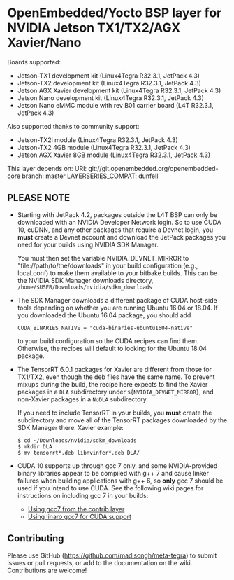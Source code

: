 OpenEmbedded/Yocto BSP layer for NVIDIA Jetson TX1/TX2/AGX Xavier/Nano
======================================================================

Boards supported:
* Jetson-TX1 development kit (Linux4Tegra R32.3.1, JetPack 4.3)
* Jetson-TX2 development kit (Linux4Tegra R32.3.1, JetPack 4.3)
* Jetson AGX Xavier development kit (Linux4Tegra R32.3.1, JetPack 4.3)
* Jetson Nano development kit (Linux4Tegra R32.3.1, JetPack 4.3)
* Jetson Nano eMMC module with rev B01 carrier board (L4T R32.3.1, JetPack 4.3)

Also supported thanks to community support:
* Jetson-TX2i module (Linux4Tegra R32.3.1, JetPack 4.3)
* Jetson-TX2 4GB module (Linux4Tegra R32.3.1, JetPack 4.3)
* Jetson AGX Xavier 8GB module (Linux4Tegra R32.3.1, JetPack 4.3)


This layer depends on:
URI: git://git.openembedded.org/openembedded-core
branch: master
LAYERSERIES_COMPAT: dunfell


PLEASE NOTE
-----------

* Starting with JetPack 4.2, packages outside the L4T BSP can
  only be downloaded with an NVIDIA Developer Network login.
  So to use CUDA 10, cuDNN, and any other packages that require
  a Devnet login, you **must** create a Devnet account and
  download the JetPack packages you need for your builds using
  NVIDIA SDK Manager.

  You must then set the variable NVIDIA_DEVNET_MIRROR to
  "file://path/to/the/downloads" in your build configuration
  (e.g., local.conf) to make them available to your bitbake
  builds.  This can be the NVIDIA SDK Manager downloads
  directory, `/home/$USER/Downloads/nvidia/sdkm_downloads`

* The SDK Manager downloads a different package of CUDA host-side
  tools depending on whether you are running Ubuntu 16.04
  or 18.04. If you downloaded the Ubuntu 16.04 package, you
  should add

      CUDA_BINARIES_NATIVE = "cuda-binaries-ubuntu1604-native"

  to your build configuration so the CUDA recipes can find
  them. Otherwise, the recipes will default to looking for
  the Ubuntu 18.04 package.

* The TensorRT 6.0.1 packages for Xavier are different from
  those for TX1/TX2, even though the deb files have the same
  name. To prevent mixups during the build, the recipe here
  expects to find the Xavier packages in a `DLA` subdirectory
  under `${NVIDIA_DEVNET_MIRROR}`, and non-Xavier packages
  in a `NoDLA` subdirectory.

  If you need to include TensorRT in your builds, you **must**
  create the subdirectory and move all of the TensorRT packages
  downloaded by the SDK Manager there. Xavier example:

      $ cd ~/Downloads/nvidia/sdkm_downloads
      $ mkdir DLA
      $ mv tensorrt*.deb libnvinfer*.deb DLA/

* CUDA 10 supports up through gcc 7 only, and some NVIDIA-provided
  binary libraries appear to be compiled with g++ 7 and cause linker
  failures when building applications with g++ 6, so **only** gcc 7
  should be used if you intend to use CUDA. See the following wiki
  pages for instructions on including gcc 7 in your builds:

  * [Using gcc7 from the contrib layer](https://github.com/madisongh/meta-tegra/wiki/Using-gcc7-from-the-contrib-layer)
  * [Using linaro gcc7 for CUDA support](https://github.com/madisongh/meta-tegra/wiki/Using-linaro-gcc7-for-CUDA-support)


Contributing
------------

Please use GitHub (https://github.com/madisongh/meta-tegra) to submit
issues or pull requests, or add to the documentation on the wiki.
Contributions are welcome!
